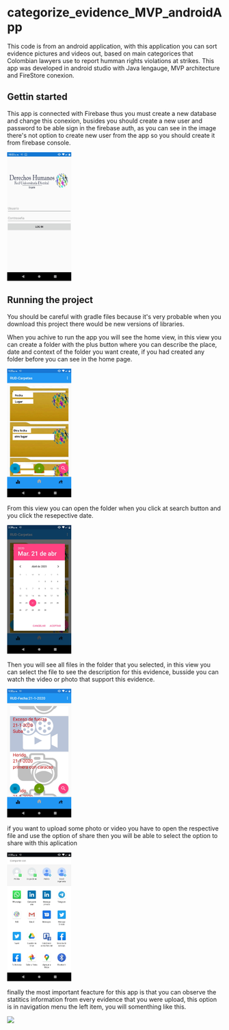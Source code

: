 # categorize_evidence_MVP_androidApp

This code is from an android application, with this application you can sort evidence pictures and videos out, based on main categorices that Colombian lawyers use to report humman rights violations at strikes. This app was developed in android studio with Java lengauge, MVP architecture and FireStore conexion.

## Gettin started

This app is connected with Firebase thus you must create a new database and change this conexion, busides you should create a new user and password to be able sign in the firebase auth, as you can see in the image there's not option to create new user from the app so you should create it from firebase console.


<img src="imagesapp/Singin.png" width="150" >

## Running the project

You should be careful with gradle files because it's very probable when you download this project there would be new versions of libraries. 

When you achive to run the app you will see the home view, in this view you can create a folder with the plus button where you can describe the place, date and context of the folder you want create, if you had created any folder before you can see in the home page.

<img src="imagesapp/carpetas.png" width="150" >

From this view you can open the folder when you click at search button and you click the resepective date.

<img src="imagesapp/fechas.png" width="150" >

Then you will see all files in the folder that you selected, in this view you can select the file to see the description for this evidence, busside you can watch the video or photo that support this evidence. 

<img src="imagesapp/archivos.png" width="150" >

if you want to upload some photo or video you have to open the respective file and use the option of share then you will be able to select the option to share with this aplication

<img src="imagesapp/compartir.png" width="150" >

finally the most important feacture for this app is that you can observe the statitics information from every evidence that you were upload, this option is in navigation menu the left item, you will somenthing like this.


<img src="imagesapp/estadisiticas.png" width="150" >




